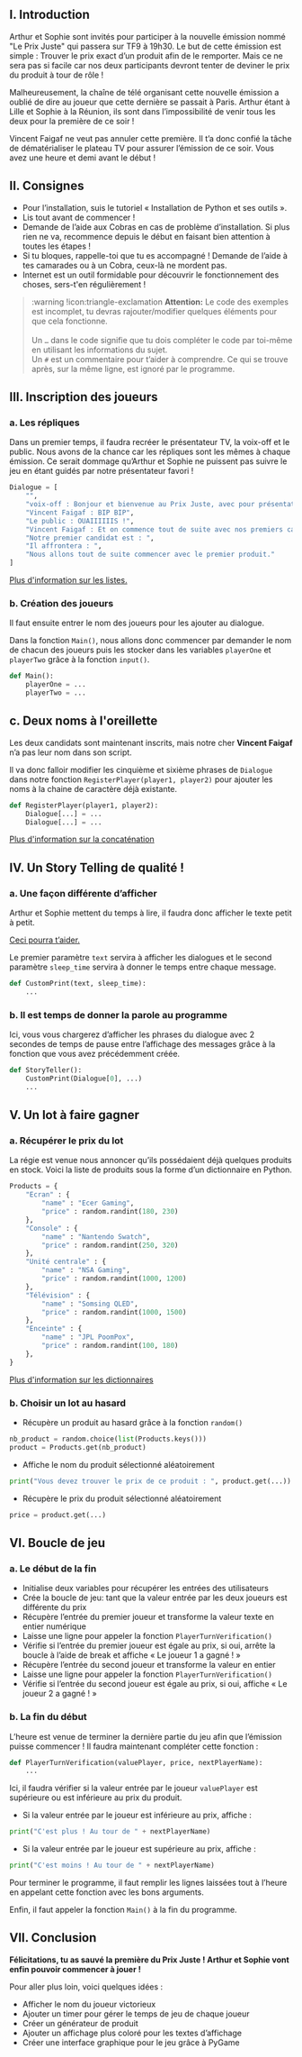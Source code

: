 ## I. Introduction

Arthur et Sophie sont invités pour participer à la nouvelle émission nommé "Le Prix Juste" qui passera sur TF9 à 19h30. Le but de cette émission est simple : Trouver le prix exact d’un produit afin de le remporter. Mais ce ne sera pas si facile car nos deux participants devront tenter de deviner le prix du produit à tour de rôle !

Malheureusement, la chaîne de télé organisant cette nouvelle émission a oublié de dire au joueur que cette dernière se passait à Paris. Arthur étant à Lille et Sophie à la Réunion, ils sont dans l’impossibilité de venir tous les deux pour la première de ce soir !

Vincent Faigaf ne veut pas annuler cette première. Il t’a donc confié la tâche de dématérialiser le plateau TV pour assurer l’émission de ce soir. Vous avez une heure et demi avant le début !

## II. Consignes

- Pour l’installation, suis le tutoriel « Installation de Python et ses outils ».
- Lis tout avant de commencer !
- Demande de l’aide aux Cobras en cas de problème d’installation. Si plus rien ne va, recommence depuis le début en faisant bien attention à toutes les étapes !
- Si tu bloques, rappelle-toi que tu es accompagné ! Demande de l’aide à tes camarades ou à un Cobra, ceux-là ne mordent pas.
- Internet est un outil formidable pour découvrir le fonctionnement des choses, sers-t'en régulièrement !

>:warning !icon:triangle-exclamation **Attention:** Le code des exemples est incomplet, tu devras rajouter/modifier quelques éléments pour que cela fonctionne. <br><br> Un `…` dans le code signifie que tu dois compléter le code par toi-même en utilisant les informations du sujet.<br>Un `#` est un commentaire pour t’aider à comprendre. Ce qui se trouve après, sur la même ligne, est ignoré par le programme.

## III. Inscription des joueurs

### a. Les répliques

Dans un premier temps, il faudra recréer le présentateur TV, la voix-off et le public. Nous avons de la chance car les répliques sont les mêmes à chaque émission. Ce serait dommage qu’Arthur et Sophie ne puissent pas suivre le jeu en étant guidés par notre présentateur favori !

```python
Dialogue = [
    "",
    "voix-off : Bonjour et bienvenue au Prix Juste, avec pour présentateur, Vincent FAIGAF !",
    "Vincent Faigaf : BIP BIP",
    "Le public : OUAIIIIIIS !",
    "Vincent Faigaf : Et on commence tout de suite avec nos premiers candidats !",
    "Notre premier candidat est : ",
    "Il affrontera : ",
    "Nous allons tout de suite commencer avec le premier produit."
]
```

[Plus d'information sur les listes.](https://python.doctor/page-apprendre-listes-list-tableaux-tableaux-liste-array-python-cours-debutant)

### b. Création des joueurs

Il faut ensuite entrer le nom des joueurs pour les ajouter au dialogue.

Dans la fonction `Main()`, nous allons donc commencer par demander le nom de chacun des joueurs puis les stocker dans les variables `playerOne` et `playerTwo`  grâce à la fonction `input()`.

```python
def Main():
    playerOne = ...
    playerTwo = ...
```

## c. Deux noms à l'oreillette

Les deux candidats sont maintenant inscrits, mais notre cher **Vincent Faigaf** n’a pas leur nom dans son script.

Il va donc falloir modifier les cinquième et sixième phrases de `Dialogue` dans notre fonction `RegisterPlayer(player1, player2)` pour ajouter les noms à la chaine de caractère déjà existante.

```python
def RegisterPlayer(player1, player2):
    Dialogue[...] = ...
    Dialogue[...] = ...
```

[Plus d'information sur la concaténation](https://www.w3schools.com/python/gloss_python_string_concatenation.asp)

## IV. Un Story Telling de qualité !

### a. Une façon différente d’afficher

Arthur et Sophie mettent du temps à lire, il faudra donc afficher le texte petit à petit.

[Ceci pourra t’aider.](https://www.programiz.com/python-programming/time/sleep)

Le premier paramètre `text` servira à afficher les dialogues et le second paramètre `sleep_time` servira à donner le temps entre chaque message.

```python
def CustomPrint(text, sleep_time):
    ...
```

### b. Il est temps de donner la parole au programme

Ici, vous vous chargerez d’afficher les phrases du dialogue avec 2 secondes de temps de pause entre l’affichage des messages grâce à la fonction que vous avez précédemment créée.

```python
def StoryTeller():
    CustomPrint(Dialogue[0], ...)
    ...
```

## V. Un lot à faire gagner

### a. Récupérer le prix du lot

La régie est venue nous annoncer qu’ils possédaient déjà quelques produits en stock. Voici la liste de produits sous la forme d’un dictionnaire en Python.

```python
Products = {
    "Ecran" : {
        "name" : "Ecer Gaming",
        "price" : random.randint(180, 230)
    },
    "Console" : {
        "name" : "Nantendo Swatch",
        "price" : random.randint(250, 320)
    },
    "Unité centrale" : {
        "name" : "NSA Gaming",
        "price" : random.randint(1000, 1200)
    },
    "Télévision" : {
        "name" : "Somsing QLED",
        "price" : random.randint(1000, 1500)
    },
    "Enceinte" : {
        "name" : "JPL PoomPox",
        "price" : random.randint(100, 180)
    },
}
```

[Plus d'information sur les dictionnaires](https://python.doctor/page-apprendre-dictionnaire-python)

### b. Choisir un lot au hasard

- Récupère un produit au hasard grâce à la fonction `random()`

```python
nb_product = random.choice(list(Products.keys()))
product = Products.get(nb_product)
```

- Affiche le nom du produit sélectionné aléatoirement

```python
print("Vous devez trouver le prix de ce produit : ", product.get(...))
```

- Récupère le prix du produit sélectionné aléatoirement

```python
price = product.get(...)
```

## VI. Boucle de jeu

### a. Le début de la fin

- Initialise deux variables pour récupérer les entrées des utilisateurs
- Crée la boucle de jeu: tant que la valeur entrée par les deux joueurs est différente du prix
- Récupère l’entrée du premier joueur et transforme la valeur texte en entier numérique
- Laisse une ligne pour appeler la fonction `PlayerTurnVerification()`
- Vérifie si l’entrée du premier joueur est égale au prix, si oui, arrête la boucle à l’aide de break et affiche « Le joueur 1 a gagné ! »
- Récupère l’entrée du second joueur et transforme la valeur en entier
- Laisse une ligne pour appeler la fonction `PlayerTurnVerification()`
- Vérifie si l’entrée du second joueur est égale au prix, si oui, affiche « Le joueur 2 a gagné ! »

### b. La fin du début

L’heure est venue de terminer la dernière partie du jeu afin que l’émission puisse commencer ! Il faudra maintenant compléter cette fonction :

```python
def PlayerTurnVerification(valuePlayer, price, nextPlayerName):
    ...
```

Ici, il faudra vérifier si la valeur entrée par le joueur `valuePlayer` est supérieure ou est inférieure au prix du produit.

- Si la valeur entrée par le joueur est inférieure au prix, affiche :

```python
print("C'est plus ! Au tour de " + nextPlayerName)
```

- Si la valeur entrée par le joueur est supérieure au prix, affiche :

```python
print("C'est moins ! Au tour de " + nextPlayerName)
```

Pour terminer le programme, il faut remplir les lignes laissées tout à l’heure en appelant cette fonction avec les bons arguments.

Enfin, il faut appeler la fonction `Main()` à la fin du programme.

## VII. Conclusion

**Félicitations, tu as sauvé la première du Prix Juste ! Arthur et Sophie vont enfin pouvoir commencer à jouer !**

Pour aller plus loin, voici quelques idées :

- Afficher le nom du joueur victorieux
- Ajouter un timer pour gérer le temps de jeu de chaque joueur
- Créer un générateur de produit
- Ajouter un affichage plus coloré pour les textes d’affichage
- Créer une interface graphique pour le jeu grâce à PyGame
